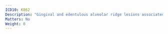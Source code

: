 ```yaml
---
ICD10: K062
Description: "Gingival and edentulous alveolar ridge lesions associated with trauma"
Matters: No
Weight: 0
---
```


